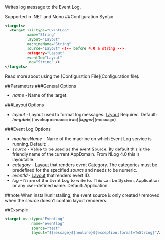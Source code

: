 Writes log message to the Event Log. 

Supported in .NET and Mono
##Configuration Syntax
```xml
<targets>
  <target xsi:type="EventLog"
          name="String"
          layout="Layout"
          machineName="String"
          source="Layout" <!-- before 4.0 a string -->
          category="Layout"
          eventId="Layout"
          log="String" />
</targets>
```
Read more about using the [Configuration File](Configuration file).

##Parameters
###General Options
 * _name_ - Name of the target.

###Layout Options
 * _layout_ - Layout used to format log messages. [Layout](Layouts) Required. Default: ${longdate}|${level:uppercase=true}|${logger}|${message}

###Event Log Options
 * _machineName_ - Name of the machine on which Event Log service is running. Default: .  
 * _source_ - Value to be used as the event Source. By default this is the friendly name of the current AppDomain. From NLog 4.0 this is layoutable.   
 * _category_ - [Layout](Layouts) that renders event Category.  The categories must be predefined for the specified _source_ and needs to be numeric.   
 * _eventId_ - [Layout](Layouts) that renders event ID. 
 * _log_ - Name of the Event Log to write to. This can be System, Application or any user-defined name. Default: Application

##note
When install/uninstalling, the event source is only created / removed when the _source_ doesn't contain layout renderers. 

##Example
```xml
<target xsi:type="EventLog"
            name="eventlog"
            source="test"
            layout="${message}${newline}${exception:format=ToString}"/>
```
